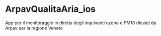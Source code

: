ArpavQualitaAria_ios
====================

App per il monitoraggio in diretta degli inquinanti ozono e PM10 rilevati da Arpav per la regione Veneto
